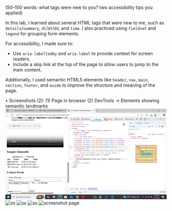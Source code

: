 
  (50–100 words: what tags were new to you? two accessibility tips
 you applied)


In this lab, I learned about several HTML tags that were new to me, such as `details`/`summary`, `dl`/`dt`/`dd`, and `time`. I also practiced using `fieldset` and `legend` for grouping form elements.

For accessibility, I made sure to:
- Use `aria-labelledby` and `aria-label` to provide context for screen readers.
- Include a skip link at the top of the page to allow users to jump to the main content.

Additionally, I used semantic HTML5 elements like `header`, `nav`, `main`, `section`, `footer`, and `aside` to improve the structure and meaning of the page.

 • Screenshots (2): (1) Page in browser (2) DevTools → Elements showing semantic landmarks
 ![SS](<Screenshot (58).png>)![ss](<Screenshot (57)-1.png>) ![ss](<Screenshot (55)-1.png>) ![ss](<Screenshot (56)-1.png>)
![screenshot page](_C__Users_chris_ucu-dip-webdev-2025-tag-safari-lillian_index.html.png)